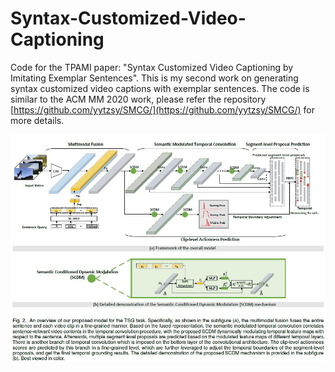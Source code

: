 # Syntax-Customized-Video-Captioning
Code for the TPAMI paper: "Syntax Customized Video Captioning by Imitating Exemplar Sentences". This is my second work on generating syntax customized video captions with exemplar sentences. The code is similar to the ACM MM 2020 work, please refer the repository [https://github.com/yytzsy/SMCG/](https://github.com/yytzsy/SMCG/) for more details.

![](https://github.com/yytzsy/SCDM-TPAMI/blob/main/framework.jpg)

